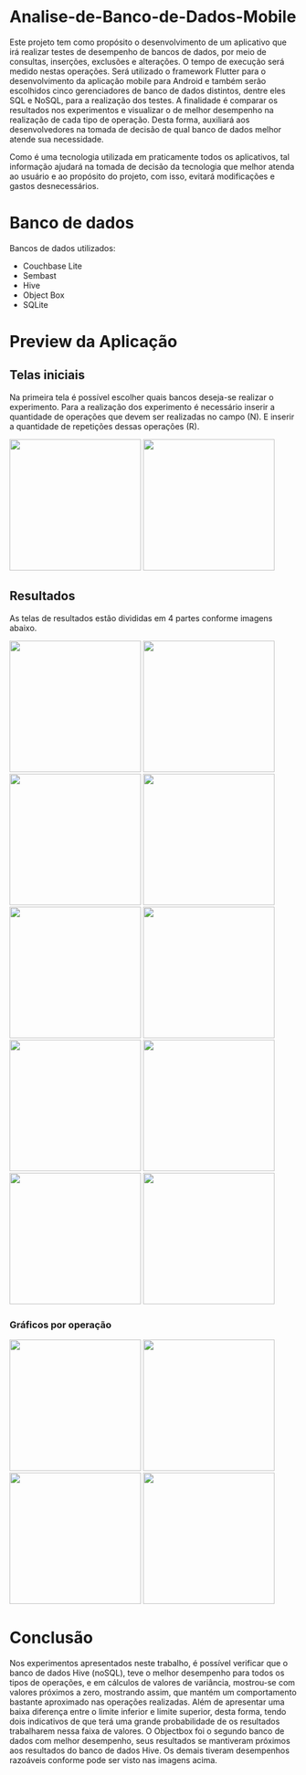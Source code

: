 # Analise-de-Banco-de-Dados-Mobile

Este projeto tem como propósito o desenvolvimento de um aplicativo que irá realizar testes de desempenho de bancos de dados, por meio de consultas, inserções, exclusões e alterações. O tempo de execução será medido nestas operações. Será utilizado o framework Flutter para o desenvolvimento da aplicação mobile para Android e também serão escolhidos cinco gerenciadores de banco de dados distintos, dentre eles SQL e NoSQL, para a realização dos testes. A finalidade é comparar os resultados nos experimentos e visualizar o de melhor desempenho na realização de cada tipo de operação. Desta forma, auxiliará aos desenvolvedores na tomada de decisão de qual banco de dados melhor atende sua necessidade.

Como é uma tecnologia utilizada em praticamente todos os aplicativos, tal informação ajudará na tomada de decisão da tecnologia que melhor atenda ao usuário e ao propósito do projeto, com isso, evitará modificações e gastos desnecessários.



# Banco de dados

Bancos de dados utilizados:
- Couchbase Lite
- Sembast
- Hive
- Object Box
- SQLite


# Preview da Aplicação
## Telas iniciais
Na primeira tela é possível escolher quais bancos deseja-se realizar o experimento.
Para a realização dos experimento é necessário inserir a quantidade de operações que devem ser realizadas no campo (N). E inserir a quantidade de repetições dessas operações (R).
<div>
  <img src="https://user-images.githubusercontent.com/39534805/187055466-f221741f-41aa-4112-a13c-0876d088473e.jpeg" width="230">
  <img src="https://user-images.githubusercontent.com/39534805/187055484-5e9f0758-badc-4481-8db8-3c1e3f4ebe8e.jpeg" width="230">
</div>

## Resultados

As telas de resultados estão divididas em 4 partes conforme imagens abaixo.

<div>
  <img src="https://user-images.githubusercontent.com/39534805/187055580-ee1ba4ae-b2a3-43d6-912c-db757e2c7778.jpeg" width="230">
  <img src="https://user-images.githubusercontent.com/39534805/187055579-6c6e6903-aaf8-4815-aea9-840fd5c99aa2.jpeg" width="230">
  <img src="https://user-images.githubusercontent.com/39534805/187055587-eced7372-acb3-49f2-98d5-d2b8d91fa447.jpeg" width="230">
  <img src="https://user-images.githubusercontent.com/39534805/187055592-3e039acc-2416-412e-8dba-9f64c2ea7352.jpeg" width="230">
  <img src="https://user-images.githubusercontent.com/39534805/187055611-07ed16b1-54b4-4aee-b5c8-89635e52d889.jpeg" width="230">
  <img src="https://user-images.githubusercontent.com/39534805/187055619-257d96a4-7c23-449f-bd65-283b1e16dcd9.jpeg" width="230">
  <img src="https://user-images.githubusercontent.com/39534805/187055627-90fc7e48-61cf-4908-8314-e52dc1ea7eda.jpeg" width="230">
  <img src="https://user-images.githubusercontent.com/39534805/187055633-87ee3468-db24-42a2-a7b1-38780b1ee444.jpeg" width="230">
  <img src="https://user-images.githubusercontent.com/39534805/187055627-90fc7e48-61cf-4908-8314-e52dc1ea7eda.jpeg" width="230">
  <img src="https://user-images.githubusercontent.com/39534805/187055649-2554636e-5fb6-48ab-82d3-489af9844e25.jpeg" width="230">
 
</div>

### Gráficos por operação

<div>
  <img src="https://user-images.githubusercontent.com/39534805/187055668-5db7864b-4e1c-47f1-baab-1bb5fbc72e85.jpeg" width="230">
  <img src="https://user-images.githubusercontent.com/39534805/187055669-9fcf6c91-5577-46d2-8366-5c0dea0be07b.jpeg" width="230">
  <img src="https://user-images.githubusercontent.com/39534805/187055671-ac56b28b-0708-4ff4-9d09-79699f8b5eb9.jpeg" width="230">
  <img src="https://user-images.githubusercontent.com/39534805/187055683-564cf3e9-03e2-4f3d-8bae-a7ffaa3215b6.jpeg" width="230">
</div>

# Conclusão

Nos experimentos apresentados neste trabalho, é possível verificar que o banco de dados Hive (noSQL), teve o melhor desempenho para todos os tipos de operações, e em cálculos de valores de variância, mostrou-se com valores próximos a zero, mostrando assim, que mantém um comportamento bastante aproximado nas operações realizadas. Além de apresentar uma baixa diferença entre o limite inferior e limite superior, desta forma, tendo dois indicativos de que terá uma grande probabilidade de os resultados trabalharem nessa faixa de valores. O Objectbox foi o segundo banco de dados com melhor desempenho, seus resultados se mantiveram próximos aos resultados do banco de dados Hive. Os demais tiveram desempenhos razoáveis conforme pode ser visto nas imagens acima.


